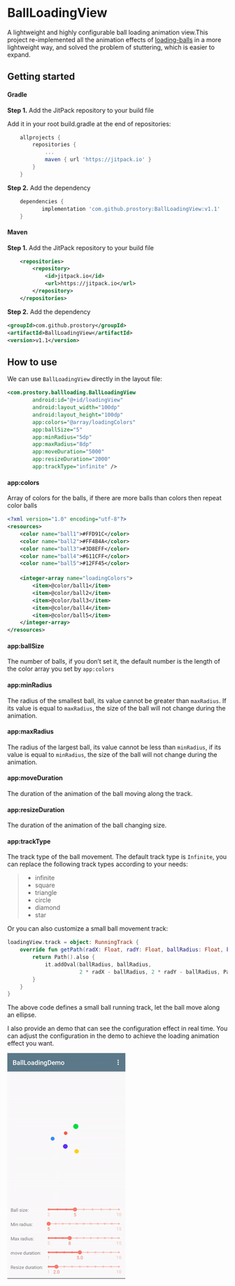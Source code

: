 # BallLoadingView

A lightweight and highly configurable ball loading animation view.This project re-implemented all the animation effects of [loading-balls](https://github.com/glomadrian/loading-balls) in a more lightweight way, and solved the problem of stuttering, which is easier to expand.

## Getting started

#### Gradle

**Step 1.** Add the JitPack repository to your build file

Add it in your root build.gradle at the end of repositories:

```groovy
	allprojects {
		repositories {
			...
			maven { url 'https://jitpack.io' }
		}
	}
```

**Step 2.** Add the dependency

```groovy
	dependencies {
	       implementation 'com.github.prostory:BallLoadingView:v1.1'
	}
```

#### Maven

**Step 1.** Add the JitPack repository to your build file

```xml
	<repositories>
		<repository>
		    <id>jitpack.io</id>
		    <url>https://jitpack.io</url>
		</repository>
	</repositories>
```

**Step 2.** Add the dependency

```xml
<groupId>com.github.prostory</groupId>
<artifactId>BallLoadingView</artifactId>
<version>v1.1</version>
```

## How to use

We can use `BallLoadingView` directly in the layout file:

```xml
<com.prostory.ballloading.BallLoadingView
        android:id="@+id/loadingView"
        android:layout_width="100dp"
        android:layout_height="100dp"
        app:colors="@array/loadingColors"
        app:ballSize="5"
        app:minRadius="5dp"
        app:maxRadius="8dp"
        app:moveDuration="5000"
        app:resizeDuration="2000"
       	app:trackType="infinite" />
```

#### app:colors

Array of colors for the balls, if there are more balls than colors then repeat color balls

```xml
<?xml version="1.0" encoding="utf-8"?>
<resources>
    <color name="ball1">#FFD91C</color>
    <color name="ball2">#FF4B4A</color>
    <color name="ball3">#3D8EFF</color>
    <color name="ball4">#611CFF</color>
    <color name="ball5">#12FF45</color>

    <integer-array name="loadingColors">
        <item>@color/ball1</item>
        <item>@color/ball2</item>
        <item>@color/ball3</item>
        <item>@color/ball4</item>
        <item>@color/ball5</item>
    </integer-array>
</resources>
```

#### app:ballSize

The number of balls, if you don’t set it, the default number is the length of the color array you set by `app:colors`

#### app:minRadius

The radius of the smallest ball, its value cannot be greater than `maxRadius`. If its value is equal to `maxRadius`, the size of the ball will not change during the animation.

#### app:maxRadius

The radius of the largest ball, its value cannot be less than `minRadius`, if its value is equal to `minRadius`, the size of the ball will not change during the animation.

#### app:moveDuration

The duration of the animation of the ball moving along the track.

#### app:resizeDuration

The duration of the animation of the ball changing size.

#### app:trackType

The track type of the ball movement. The default track type is `Infinite`, you can replace the following track types according to your needs:

> *  infinite
> *  square
> *  triangle
> *  circle
> *  diamond
> *  star

Or you can also customize a small ball movement track:

```kotlin
loadingView.track = object: RunningTrack {
    override fun getPath(radX: Float, radY: Float, ballRadius: Float, ballSize: Int): Path {
        return Path().also { 
            it.addOval(ballRadius, ballRadius,
                       2 * radX - ballRadius, 2 * radY - ballRadius, Path.Direction.CW)
        }
    }
}
```

The above code defines a small ball running track, let the ball move along an ellipse.

I also provide an demo that can see the configuration effect in real time. You can adjust the configuration in the demo to achieve the loading animation effect you want.

![demo](images/output.gif)